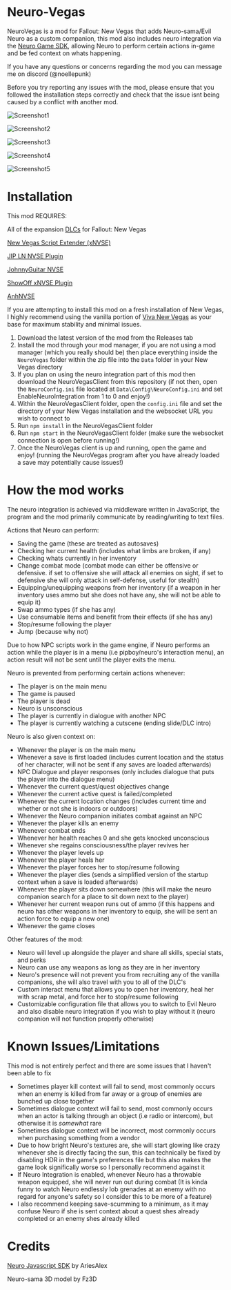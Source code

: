 # Neuro-Vegas
NeuroVegas is a mod for Fallout: New Vegas that adds Neuro-sama/Evil Neuro as a custom companion, this mod also includes neuro integration via the [Neuro Game SDK](https://github.com/VedalAI/neuro-game-sdk), allowing Neuro to perform certain actions in-game and be fed context on whats happening.

If you have any questions or concerns regarding the mod you can message me on discord (@noellepunk)

Before you try reporting any issues with the mod, please ensure that you followed the installation steps correctly and check that the issue isnt being caused by a conflict with another mod.

![Screenshot1](/screenshots/screenie1.png?raw=true)

![Screenshot2](/screenshots/screenie2.png?raw=true)

![Screenshot3](/screenshots/screenie3.png?raw=true)

![Screenshot4](/screenshots/screenie4.png?raw=true)

![Screenshot5](/screenshots/screenie5.png?raw=true)

# Installation
This mod REQUIRES:

All of the expansion [DLCs](https://store.steampowered.com/sub/13435/) for Fallout: New Vegas

[New Vegas Script Extender (xNVSE)](https://github.com/xNVSE/NVSE/releases/)

[JIP LN NVSE Plugin](https://www.nexusmods.com/newvegas/mods/58277)

[JohnnyGuitar NVSE](https://www.nexusmods.com/newvegas/mods/66927)

[ShowOff xNVSE Plugin](https://www.nexusmods.com/newvegas/mods/72541)

[AnhNVSE](https://www.nexusmods.com/newvegas/mods/74012)

If you are attempting to install this mod on a fresh installation of New Vegas, I highly recommend using the vanilla portion of [Viva New Vegas](https://vivanewvegas.moddinglinked.com/) as your base for maximum stability and minimal issues.


1. Download the latest version of the mod from the Releases tab
2. Install the mod through your mod manager, if you are not using a mod manager (which you really should be) then place everything inside the `NeuroVegas` folder within the zip file into the `Data` folder in your New Vegas directory
3. If you plan on using the neuro integration part of this mod then download the NeuroVegasClient from this repository (if not then, open the `NeuroConfig.ini` file located at `Data\Config\NeuroConfig.ini` and set EnableNeuroIntegration from 1 to 0 and enjoy!)
5. Within the NeuroVegasClient folder, open the `config.ini` file and set the directory of your New Vegas installation and the websocket URL you wish to connect to
6. Run `npm install` in the NeuroVegasClient folder
7. Run `npm start` in the NeuroVegasClient folder (make sure the websocket connection is open before running!)
8. Once the NeuroVegas client is up and running, open the game and enjoy! (running the NeuroVegas program after you have already loaded a save may potentially cause issues!)

# How the mod works
The neuro integration is achieved via middleware written in JavaScript, the program and the mod primarily communicate by reading/writing to text files.

Actions that Neuro can perform: 
- Saving the game (these are treated as autosaves)
- Checking her current health (includes what limbs are broken, if any)
- Checking whats currently in her inventory
- Change combat mode (combat mode can either be offensive or defensive. if set to offensive she will attack all enemies on sight, if set to defensive she will only attack in self-defense, useful for stealth)
- Equipping/unequipping weapons from her inventory (if a weapon in her inventory uses ammo but she does not have any, she will not be able to equip it)
- Swap ammo types (if she has any)
- Use consumable items and benefit from their effects (if she has any)
- Stop/resume following the player
- Jump (because why not)

Due to how NPC scripts work in the game engine, if Neuro performs an action while the player is in a menu (i.e pipboy/neuro's interaction menu), an action result will not be sent until the player exits the menu.

Neuro is prevented from performing certain actions whenever:
- The player is on the main menu
- The game is paused
- The player is dead
- Neuro is unsconscious
- The player is currently in dialogue with another NPC
- The player is currently watching a cutscene (ending slide/DLC intro)


Neuro is also given context on:
- Whenever the player is on the main menu
- Whenever a save is first loaded (includes current location and the status of her character, will not be sent if any saves are loaded afterwards)
- NPC Dialogue and player responses (only includes dialogue that puts the player into the dialogue menu)
- Whenever the current quest/quest objectives change
- Whenever the current active quest is failed/completed
- Whenever the current location changes (includes current time and whether or not she is indoors or outdoors)
- Whenever the Neuro companion initiates combat against an NPC
- Whenever the player kills an enemy
- Whenever combat ends
- Whenever her health reaches 0 and she gets knocked unconscious
- Whenever she regains consciousness/the player revives her
- Whenever the player levels up
- Whenever the player heals her
- Whenever the player forces her to stop/resume following
- Whenever the player dies (sends a simplified version of the startup context when a save is loaded afterwards)
- Whenever the player sits down somewhere (this will make the neuro companion search for a place to sit down next to the player)
- Whenever her current weapon runs out of ammo (if this happens and neuro has other weapons in her inventory to equip, she will be sent an action force to equip a new one)
- Whenever the game closes

Other features of the mod:
- Neuro will level up alongside the player and share all skills, special stats, and perks
- Neuro can use any weapons as long as they are in her inventory
- Neuro's presence will not prevent you from recruiting any of the vanilla companions, she will also travel with you to all of the DLC's
- Custom interact menu that allows you to open her inventory, heal her with scrap metal, and force her to stop/resume following
- Customizable configuration file that allows you to switch to Evil Neuro and also disable neuro integration if you wish to play without it (neuro companion will not function properly otherwise)

# Known Issues/Limitations
This mod is not entirely perfect and there are some issues that I haven't been able to fix

- Sometimes player kill context will fail to send, most commonly occurs when an enemy is killed from far away or a group of enemies are bunched up close together
- Sometimes dialogue context will fail to send, most commonly occurs when an actor is talking through an object (i.e radio or intercom), but otherwise it is *somewhat* rare
- Sometimes dialogue context will be incorrect, most commonly occurs when purchasing something from a vendor
- Due to how bright Neuro's textures are, she will start glowing like crazy whenever she is directly facing the sun, this can technically be fixed by disabling HDR in the game's preferences file but this also makes the game look significally worse so I personally recommend against it
- If Neuro Integration is enabled, whenever Neuro has a throwable weapon equipped, she will never run out during combat (It is kinda funny to watch Neuro endlessly lob grenades at an enemy with no regard for anyone's safety so I consider this to be more of a feature)
- I also recommend keeping save-scumming to a minimum, as it may confuse Neuro if she is sent context about a quest shes already completed or an enemy shes already killed

# Credits
[Neuro Javascript SDK](https://github.com/AriesAlex/typescript-neuro-game-sdk) by AriesAlex

Neuro-sama 3D model by Fz3D
